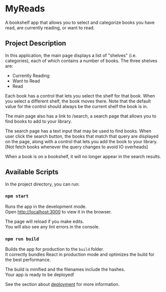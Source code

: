 # MyReads
A bookshelf app that allows you to select and categorize books you have read, are currently reading, or want to read. 

## Project Description

In this application, the main page displays a list of "shelves" (i.e. categories), each of which contains a number of books. The three shelves are:

* Currently Reading
* Want to Read
* Read

Each book has a control that lets you select the shelf for that book. When you select a different shelf, the book moves there. Note that the default value for the control should always be the current shelf the book is in.

The main page also has a link to /search, a search page that allows you to find books to add to your library.

The search page has a text input that may be used to find books. When user click the search button, the books that match that query are displayed on the page, along with a control that lets you add the book to your library. 
[Not fetch books whenever the query changes to avoid IO overheads]

When a book is on a bookshelf, it will no longer appear in the search results.

## Available Scripts

In the project directory, you can run:

### `npm start`

Runs the app in the development mode.<br>
Open [http://localhost:3000](http://localhost:3000) to view it in the browser.

The page will reload if you make edits.<br>
You will also see any lint errors in the console.

### `npm run build`

Builds the app for production to the `build` folder.<br>
It correctly bundles React in production mode and optimizes the build for the best performance.

The build is minified and the filenames include the hashes.<br>
Your app is ready to be deployed!

See the section about [deployment](#deployment) for more information.
